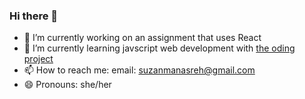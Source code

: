 ### Hi there 👋

- 🔭 I’m currently working on an assignment that uses React
- 🌱 I’m currently learning javscript web development with [the oding project](https://www.theodinproject.com/dashboard)
- 📫 How to reach me: email: suzanmanasreh@gmail.com
- 😄 Pronouns: she/her

<!--
**suzm10/suzm10** is a ✨ _special_ ✨ repository because its `README.md` (this file) appears on your GitHub profile.

Here are some ideas to get you started:

- 🔭 I’m currently working on ...
- 🌱 I’m currently learning ...
- 👯 I’m looking to collaborate on ...
- 🤔 I’m looking for help with ...
- 💬 Ask me about ...
- 📫 How to reach me: ...
- 😄 Pronouns: ...
- ⚡ Fun fact: ...
-->
